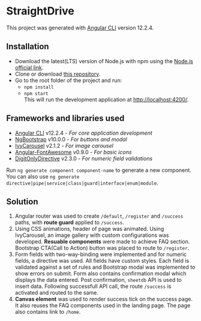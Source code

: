 # StraightDrive

This project was generated with [Angular CLI](https://github.com/angular/angular-cli) version 12.2.4.

## Installation
- Download the latest(LTS) version of Node.js with npm using the [Node.js official link](https://nodejs.org/en/download/).
- Clone or download [this repository](https://github.com/ananthakrishna-hs/straight-drive.git).
- Go to the root folder of the project and run:
    - `npm install`
    - `npm start`<br>
  This will run the development application at [http://localhost:4200/](http://localhost:4200/).

## Frameworks and libraries used
- [Angular CLI](https://github.com/angular/angular-cli) v12.2.4 - *For core application development*  
- [NgBootstrap](https://ng-bootstrap.github.io/#/home) v10.0.0 - *For buttons and modal*
- [IvyCarousel](http://ivylab.space/carousel) v2.1.2 - *For image carousel*
- [Angular-FontAwesome](https://www.npmjs.com/package/@fortawesome/angular-fontawesome) v0.9.0 - *For basic icons*
- [DigitOnlyDirective](https://github.com/changhuixu/ngx-digit-only) v2.3.0 - *For numeric field validations*

Run `ng generate component component-name` to generate a new component. You can also use `ng generate directive|pipe|service|class|guard|interface|enum|module`.

## Solution
1. Angular router was used to create `/default`, `/register` and `/success` paths, with **route guard** applied to `/success`.
2. Using CSS animations, header of page was animated. Using IvyCarousel, an image gallery with custom configurations was developed. **Resuable components** were made to achieve FAQ section. Bootstrap CTA(Call to Action) button was placed to route to `/register`.
3. Form fields with two-way-binding were implemented and for numeric fields, a directive was used. All fields have custom styles. Each field is validated against a set of rules and Bootstrap modal was implemented to show errors on submit. Form also contains confirmation modal which displays the data entered. Post confirmation, `sheetdb` API is used to insert data. Following successfull API call, the route `/success` is activated and routed to the same.
4. **Canvas element** was used to render success tick on the success page. It also reuses the FAQ components used in the landing page. The page also contains link to `/home`.

